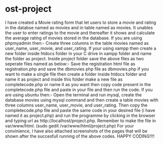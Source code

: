 # ost-project
I have created a Movie rating form that let users to store a movie and rating in the databse named as movies and in table named as movies.
It unables the user to enter ratings to the movie and thereafter it shows and calculate the average rating of movies stored in the database.
If you are using phpmyadmin then:-
Create three columns in the table movies named as user_name, user_movie, and user_rating.
If your using xampp then create a new folder inside htdocs folder in your C drive in xampp folder and name the folder as project.
Inside project folder save the above files as two seperate files named as below:-
Save the registration html file as registration.php 
and save the dbmovies php file as dbmovies.php
If you want to make a single file then create a folder inside htdocs folder and name it as project and inside this folder make a new file as completecode.php or name it as you want then copy code present in the completecode.php file and paste in your file and then run the code.
If you are using ubuntu then:-
Open the terminal and run mysql, create the database movies using mysql command and then create a table movies with three columns user_name, user_movie, and user_rating.
Then copy the completecode.php file and paste the same code in your desired file (i have named it as project.php) and run the programme by clicking in the browser and typing url as http://localhost/project.php.
Remember to make the file in var/www/html. (sudo gedit /var/www/html/project.php)
For your convinience, I have also attached screenshots of the pages that will be shown after the succesfull running of the above codes.
HAPPY CODING!!!!
